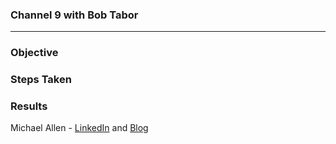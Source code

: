 ### Channel 9 with Bob Tabor
***

### Objective


### Steps Taken


### Results



Michael Allen - [LinkedIn](https://www.linkedin.com/in/mrmichaelgallen) and [Blog](http://mrmichaelgallen.com/)
